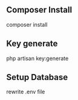 ## Composer Install 

composer install 


## Key generate 

php artisan key:generate

## Setup Database
rewrite .env file 